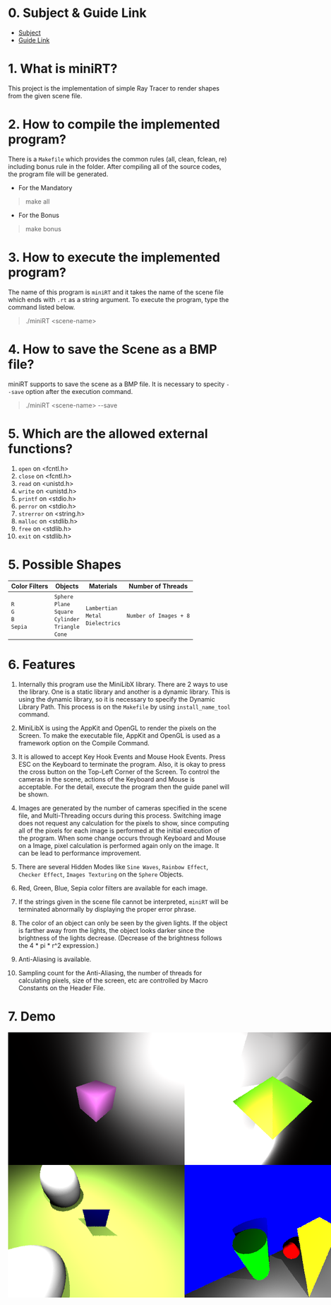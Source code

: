 # 0. Subject & Guide Link

* [Subject](https://github.com/bigpel66/42-cursus/blob/main/circle-02/circle02%20-%20miniRT.pdf)
* [Guide Link](https://bigpel66.oopy.io/library/42/inner-circle/5)

# 1. What is miniRT?

This project is the implementation of simple Ray Tracer to render shapes from the given scene file.

# 2. How to compile the implemented program?

There is a `Makefile` which provides the common rules (all, clean, fclean, re) including bonus rule in the folder. After compiling all of the source codes, the program file will be generated.
* For the Mandatory
> make all
* For the Bonus
> make bonus

# 3. How to execute the implemented program?
The name of this program is `miniRT` and it takes the name of the scene file which ends with `.rt` as a string argument. To execute the program, type the command listed below.
> ./miniRT \<scene-name>

# 4. How to save the Scene as a BMP file?
miniRT supports to save the scene as a BMP file. It is necessary to specity `--save` option after the execution command.
> ./miniRT \<scene-name> --save

# 5. Which are the allowed external functions?

1. `open` on \<fcntl.h>
2. `close` on \<fcntl.h>
3. `read` on \<unistd.h>
4. `write` on \<unistd.h>
5. `printf` on \<stdio.h>
6. `perror` on \<stdio.h>
7. `strerror` on \<string.h>
8. `malloc` on \<stdlib.h>
9. `free` on \<stdlib.h>
10. `exit` on \<stdlib.h>

# 5. Possible Shapes

| Color Filters | Objects | Materials | Number of Threads |
| - | - | - | - |
| `R` </br> `G` </br> `B` </br> `Sepia` | `Sphere` </br> `Plane` </br> `Square` </br> `Cylinder` </br> `Triangle` </br> `Cone` | `Lambertian` </br> `Metal` </br> `Dielectrics` | `Number of Images + 8` |

# 6. Features

1. Internally this program use the MiniLibX library. There are 2 ways to use the library. One is a static library and another is a dynamic library. This is using the dynamic library, so it is necessary to specify the Dynamic Library Path. This process is on the `Makefile` by using `install_name_tool` command.

2. MiniLibX is using the AppKit and OpenGL to render the pixels on the Screen. To make the executable file, AppKit and OpenGL is used as a framework option on the Compile Command.

3. It is allowed to accept Key Hook Events and Mouse Hook Events. Press ESC on the Keyboard to terminate the program. Also, it is okay to press the cross button on the Top-Left Corner of the Screen. To control the cameras in the scene, actions of the Keyboard and Mouse is acceptable. For the detail, execute the program then the guide panel will be shown.

4. Images are generated by the number of cameras specified in the scene file, and Multi-Threading occurs during this process. Switching image does not request any calculation for the pixels to show, since computing all of the pixels for each image is performed at the initial execution of the program. When some change occurs through Keyboard and Mouse on a Image, pixel calculation is performed again only on the image. It can be lead to performance improvement.

5. There are several Hidden Modes like `Sine Waves`, `Rainbow Effect`, `Checker Effect`, `Images Texturing` on the `Sphere` Objects.

6. Red, Green, Blue, Sepia color filters are available for each image.

7. If the strings given in the scene file cannot be interpreted, `miniRT` will be terminated abnormally by displaying the proper error phrase.

8. The color of an object can only be seen by the given lights. If the object is farther away from the lights, the object looks darker since the brightness of the lights decrease. (Decrease of the brightness follows the 4 * pi * r^2 expression.)

9. Anti-Aliasing is available.

10. Sampling count for the Anti-Aliasing, the number of threads for calculating pixels, size of the screen, etc are controlled by Macro Constants on the Header File.

# 7. Demo

<div style="display:flex" align="center">
    <img src="images/0.bmp" alt="1" width="400"/>
    <img src="images/1.bmp" alt="2" width="400"/>
    <img src="images/2.bmp" alt="3" width="400"/>
</div>
<div style="display:flex" align="center">
    <img src="images/3.bmp" alt="4" width="400"/>
    <img src="images/4.bmp" alt="5" width="400"/>
    <img src="images/5.bmp" alt="6" width="400"/>
</div>
